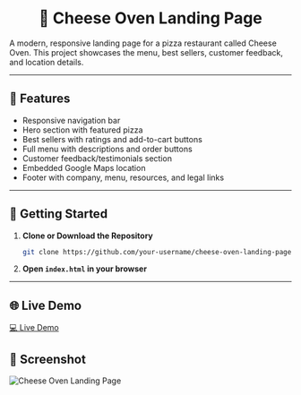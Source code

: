 <div align="center">

# 🧀 Cheese Oven Landing Page

</div>

A modern, responsive landing page for a pizza restaurant called Cheese Oven. This project showcases the menu, best sellers, customer feedback, and location details.

---

## 🍕 Features

- Responsive navigation bar  
- Hero section with featured pizza  
- Best sellers with ratings and add-to-cart buttons  
- Full menu with descriptions and order buttons  
- Customer feedback/testimonials section  
- Embedded Google Maps location  
- Footer with company, menu, resources, and legal links  

---

## 🚀 Getting Started

1. **Clone or Download the Repository**
    ```bash
    git clone https://github.com/your-username/cheese-oven-landing-page.git
    ```

2. **Open `index.html` in your browser**

---

## 🌐 Live Demo

[💻 Live Demo](https://abhijeetbhale.github.io/Landing-Page-Project-Cheese-Oven/)

## 📸 Screenshot

![Cheese Oven Landing Page](screenshots/cheese-oven-home.png)
